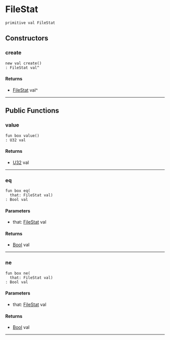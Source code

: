 # FileStat

```pony
primitive val FileStat
```

## Constructors

### create

```pony
new val create()
: FileStat val^
```

#### Returns

* [FileStat](files-FileStat) val^

---

## Public Functions

### value

```pony
fun box value()
: U32 val
```

#### Returns

* [U32](builtin-U32) val

---

### eq

```pony
fun box eq(
  that: FileStat val)
: Bool val
```
#### Parameters

*   that: [FileStat](files-FileStat) val

#### Returns

* [Bool](builtin-Bool) val

---

### ne

```pony
fun box ne(
  that: FileStat val)
: Bool val
```
#### Parameters

*   that: [FileStat](files-FileStat) val

#### Returns

* [Bool](builtin-Bool) val

---

